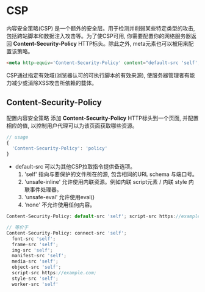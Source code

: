 # CSP

  内容安全策略(CSP) 是一个额外的安全层。用于检测并削弱某些特定类型的攻击, 包括跨站脚本和数据注入攻击等。为了使CSP可用, 你需要配置你的网络服务器返回
  **Content-Security-Policy** HTTP标头。除此之外, meta元素也可以被用来配置该策略。

```html
<meta http-equiv='Content-Security-Policy' content="default-src 'self'; img-src https://*; chil-src 'none'"/>
```

  CSP通过指定有效域(浏览器认可的可执行脚本的有效来源), 使服务器管理者有能力减少或消除XSS攻击所依赖的载体。

## Content-Security-Policy

  配置内容安全策略 添加 **Content-Security-Policy** HTTP标头到一个页面, 并配置相应的值, 以控制用户代理可以为该页面获取哪些资源。
```js
// usage
{
  'Content-Security-Policy': 'policy'
}
```
- default-src   可以为其他CSP拉取指令提供备选项。
  1. 'self' 指向与要保护的文件所在的源, 包含相同的URL schema 与端口号。
  2. 'unsafe-inline'  允许使用内联资源。例如内联 script元素 / 内联 style 内联事件处理器。
  3. 'unsafe-eval'    允许使用eval()  
  4. 'none'           不允许使用任何内容。

```js
Content-Security-Policy: default-src 'self'; script-src https://example.com

// 等价于
Content-Security-Policy: connect-src 'self';
  font-src 'self';
  frame-src 'self';
  img-src 'self';
  manifest-src 'self';
  media-src 'self';
  object-src 'self';
  script-src https://example.com;
  style-src 'self';
  worker-src 'self'
```